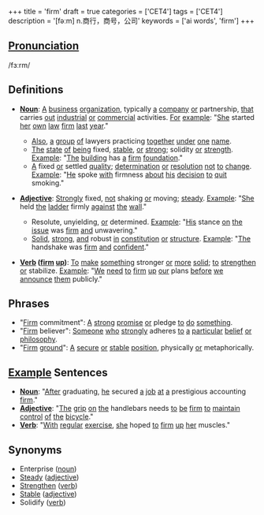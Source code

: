 +++
title = 'firm'
draft = true
categories = ['CET4']
tags = ['CET4']
description = '[fəːm] n.商行，商号，公司'
keywords = ['ai words', 'firm']
+++

## [Pronunciation](/post/pronunciation/)
/fɜːrm/

## Definitions
- **[Noun](/post/noun/)**: [A](/post/a/) [business](/post/business/) [organization](/post/organization/), typically [a](/post/a/) [company](/post/company/) [or](/post/or/) partnership, [that](/post/that/) carries [out](/post/out/) [industrial](/post/industrial/) [or](/post/or/) [commercial](/post/commercial/) activities. [For](/post/for/) [example](/post/example/): "[She](/post/she/) started [her](/post/her/) [own](/post/own/) [law](/post/law/) [firm](/post/firm/) [last](/post/last/) [year](/post/year/)."
  - [Also](/post/also/), [a](/post/a/) [group](/post/group/) [of](/post/of/) lawyers practicing [together](/post/together/) [under](/post/under/) [one](/post/one/) [name](/post/name/).
  - [The](/post/the/) [state](/post/state/) [of](/post/of/) [being](/post/being/) fixed, [stable](/post/stable/), [or](/post/or/) [strong](/post/strong/); solidity [or](/post/or/) [strength](/post/strength/). [Example](/post/example/): "[The](/post/the/) [building](/post/building/) has [a](/post/a/) [firm](/post/firm/) [foundation](/post/foundation/)."
  - [A](/post/a/) fixed [or](/post/or/) settled [quality](/post/quality/); [determination](/post/determination/) [or](/post/or/) [resolution](/post/resolution/) [not](/post/not/) [to](/post/to/) [change](/post/change/). [Example](/post/example/): "[He](/post/he/) spoke [with](/post/with/) firmness [about](/post/about/) [his](/post/his/) [decision](/post/decision/) [to](/post/to/) [quit](/post/quit/) smoking."

- **[Adjective](/post/adjective/)**: [Strongly](/post/strongly/) fixed, [not](/post/not/) shaking [or](/post/or/) moving; [steady](/post/steady/). [Example](/post/example/): "[She](/post/she/) held [the](/post/the/) [ladder](/post/ladder/) firmly [against](/post/against/) [the](/post/the/) [wall](/post/wall/)."
  - Resolute, unyielding, [or](/post/or/) determined. [Example](/post/example/): "[His](/post/his/) stance [on](/post/on/) [the](/post/the/) [issue](/post/issue/) was [firm](/post/firm/) [and](/post/and/) unwavering."
  - [Solid](/post/solid/), [strong](/post/strong/), [and](/post/and/) robust [in](/post/in/) [constitution](/post/constitution/) [or](/post/or/) [structure](/post/structure/). [Example](/post/example/): "[The](/post/the/) handshake was [firm](/post/firm/) [and](/post/and/) [confident](/post/confident/)."
  
- **[Verb](/post/verb/) ([firm](/post/firm/) [up](/post/up/))**: [To](/post/to/) [make](/post/make/) [something](/post/something/) stronger [or](/post/or/) [more](/post/more/) [solid](/post/solid/); [to](/post/to/) [strengthen](/post/strengthen/) [or](/post/or/) stabilize. [Example](/post/example/): "[We](/post/we/) [need](/post/need/) [to](/post/to/) [firm](/post/firm/) [up](/post/up/) [our](/post/our/) plans [before](/post/before/) [we](/post/we/) [announce](/post/announce/) [them](/post/them/) publicly."

## Phrases
- "[Firm](/post/firm/) commitment": [A](/post/a/) [strong](/post/strong/) [promise](/post/promise/) [or](/post/or/) pledge [to](/post/to/) [do](/post/do/) [something](/post/something/).
- "[Firm](/post/firm/) believer": [Someone](/post/someone/) [who](/post/who/) [strongly](/post/strongly/) adheres [to](/post/to/) [a](/post/a/) [particular](/post/particular/) [belief](/post/belief/) [or](/post/or/) [philosophy](/post/philosophy/).
- "[Firm](/post/firm/) [ground](/post/ground/)": [A](/post/a/) [secure](/post/secure/) [or](/post/or/) [stable](/post/stable/) [position](/post/position/), physically [or](/post/or/) metaphorically.

## [Example](/post/example/) Sentences
- **[Noun](/post/noun/)**: "[After](/post/after/) graduating, [he](/post/he/) secured [a](/post/a/) [job](/post/job/) [at](/post/at/) [a](/post/a/) prestigious accounting [firm](/post/firm/)."
- **[Adjective](/post/adjective/)**: "[The](/post/the/) [grip](/post/grip/) [on](/post/on/) [the](/post/the/) handlebars needs [to](/post/to/) [be](/post/be/) [firm](/post/firm/) [to](/post/to/) [maintain](/post/maintain/) [control](/post/control/) [of](/post/of/) [the](/post/the/) [bicycle](/post/bicycle/)."
- **[Verb](/post/verb/)**: "[With](/post/with/) [regular](/post/regular/) [exercise](/post/exercise/), [she](/post/she/) hoped [to](/post/to/) [firm](/post/firm/) [up](/post/up/) [her](/post/her/) muscles."

## Synonyms
- Enterprise ([noun](/post/noun/))
- [Steady](/post/steady/) ([adjective](/post/adjective/))
- [Strengthen](/post/strengthen/) ([verb](/post/verb/))
- [Stable](/post/stable/) ([adjective](/post/adjective/))
- Solidify ([verb](/post/verb/))
